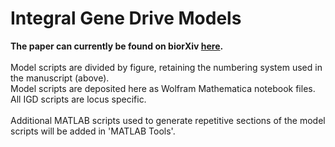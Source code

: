 # Integral Gene Drive Models
**The paper can currently be found on biorXiv [here](https://www.biorxiv.org/content/early/2018/06/27/356998).**
<br/><br/> 
Model scripts are divided by figure, retaining the numbering system used in the manuscript (above).
<br/>
Model scripts are deposited here as Wolfram Mathematica notebook files. 
All IGD scripts are locus specific. 
<br/><br/>
Additional MATLAB scripts used to generate repetitive sections of the model scripts will be added in 'MATLAB Tools'.
